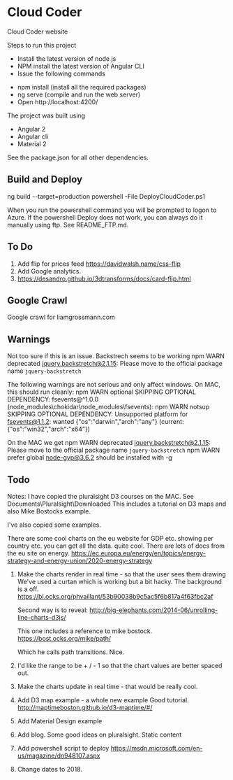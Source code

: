 # Cloud Coder
Cloud Coder website

Steps to run this project
* Install the latest version of node js
* NPM install the latest version of Angular CLI
* Issue the following commands
 - npm install  (install all the required packages)
 - ng serve     (compile and run the web server)
 - Open http://localhost:4200/


The project was built using
* Angular 2
* Angular cli
* Material 2

See the package.json for all other dependencies.


## Build and Deploy
ng build --target=production
powershell -File DeployCloudCoder.ps1

When you run the powershell command you will be prompted to logon to Azure.
If the powershell Deploy does not work, you can always do it manually using ftp. See README_FTP.md.


## To Do
01) Add flip for prices feed https://davidwalsh.name/css-flip
02) Add Google analytics.
03) https://desandro.github.io/3dtransforms/docs/card-flip.html


## Google Crawl
Google crawl for liamgrossmann.com


## Warnings
Not too sure if this is an issue. Backstrech seems to be working
npm WARN deprecated jquery.backstretch@2.1.15: Please move to the official package name `jquery-backstretch`

The following warnings are not serious and only affect windows. On MAC, this should run cleanly:
npm WARN optional SKIPPING OPTIONAL DEPENDENCY: fsevents@^1.0.0 (node_modules\chokidar\node_modules\fsevents):
npm WARN notsup SKIPPING OPTIONAL DEPENDENCY: Unsupported platform for fsevents@1.1.2: wanted {"os":"darwin","arch":"any"} (current: {"os":"win32","arch":"x64"})


On the MAC we get
npm WARN deprecated jquery.backstretch@2.1.15: Please move to the official package name `jquery-backstretch`
npm WARN prefer global node-gyp@3.6.2 should be installed with -g



## Todo

Notes: 
I have copied the pluralsight D3 courses on the MAC. See
Documents\Pluralsight\Downloaded
This includes a tutorial on D3 maps and also Mike Bostocks example.

I've also copied some examples.

There are some cool charts on the eu website for GDP etc.
showing per country etc.
you can get all the data.
quite cool.
There are lots of docs from the eu site on energy.
https://ec.europa.eu/energy/en/topics/energy-strategy-and-energy-union/2020-energy-strategy


01) Make the charts render in real time - so that the user sees them drawing
    We've used a curtan which is working but a bit hacky. The background is a off.
    https://bl.ocks.org/phvaillant/53b90038b9c5ac5f6b817a4f63fbc2af

    Second way is to reveal:
    http://big-elephants.com/2014-06/unrolling-line-charts-d3js/

    This one includes a reference to mike bostock.
    https://bost.ocks.org/mike/path/

    Which he calls path transitions.
    Nice.

02) I'd like the range to be + / - 1 so that the chart values are better spaced out.

03) Make the charts update in real time - that would be really cool.

04) Add D3 map example - a whole new example
    Good tutorial.
    http://maptimeboston.github.io/d3-maptime/#/

05) Add Material Design example

06) Add blog. Some good ideas on pluralsight. Static content

07) Add powershell script to deploy
    https://msdn.microsoft.com/en-us/magazine/dn948107.aspx

08) Change dates to 2018.
